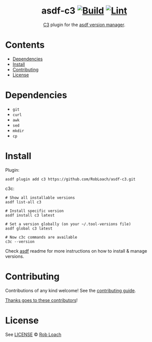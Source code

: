 <div align="center">

# asdf-c3 [![Build](https://github.com/RobLoach/asdf-c3/actions/workflows/build.yml/badge.svg)](https://github.com/RobLoach/asdf-c3/actions/workflows/build.yml) [![Lint](https://github.com/RobLoach/asdf-c3/actions/workflows/lint.yml/badge.svg)](https://github.com/RobLoach/asdf-c3/actions/workflows/lint.yml)

[C3](https://c3-lang.org/) plugin for the [asdf version manager](https://asdf-vm.com).

</div>

# Contents

- [Dependencies](#dependencies)
- [Install](#install)
- [Contributing](#contributing)
- [License](#license)

# Dependencies

- `git`
- `curl`
- `awk`
- `sed`
- `mkdir`
- `cp`

# Install

Plugin:

```shell
asdf plugin add c3 https://github.com/RobLoach/asdf-c3.git
```

c3c:

```shell
# Show all installable versions
asdf list-all c3

# Install specific version
asdf install c3 latest

# Set a version globally (on your ~/.tool-versions file)
asdf global c3 latest

# Now c3c commands are available
c3c --version
```

Check [asdf](https://github.com/asdf-vm/asdf) readme for more instructions on how to
install & manage versions.

# Contributing

Contributions of any kind welcome! See the [contributing guide](contributing.md).

[Thanks goes to these contributors](https://github.com/RobLoach/asdf-c3/graphs/contributors)!

# License

See [LICENSE](LICENSE) © [Rob Loach](https://github.com/RobLoach/)
